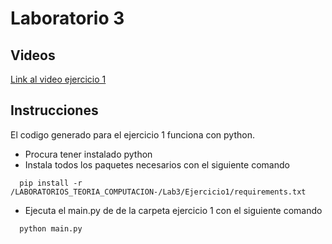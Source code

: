 # Laboratorio 3

## Videos
[Link al video ejercicio 1](https://youtu.be/6OrW75U0Yuc)

## Instrucciones
El codigo generado para el ejercicio 1 funciona con python. 
- Procura tener instalado python
- Instala todos los paquetes necesarios con el siguiente comando
```
  pip install -r /LABORATORIOS_TEORIA_COMPUTACION-/Lab3/Ejercicio1/requirements.txt
```
- Ejecuta el main.py de de la carpeta ejercicio 1 con el siguiente comando
```
  python main.py
```
